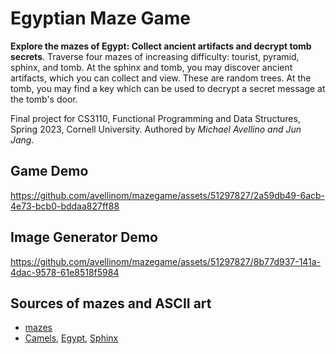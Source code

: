 # Egyptian Maze Game

**Explore the mazes of Egypt: Collect ancient artifacts and decrypt tomb secrets**. Traverse four mazes of increasing difficulty: tourist, pyramid, sphinx, and tomb. At the sphinx and tomb, you may discover ancient artifacts, which you can collect and view. These are random trees. At the tomb, you may find a key which can be used to decrypt a secret message at the tomb's door.

Final project for CS3110, Functional Programming and Data Structures, Spring 2023, Cornell University. Authored by *Michael Avellino and Jun Jang*.

## Game Demo

https://github.com/avellinom/mazegame/assets/51297827/2a59db49-6acb-4e73-bcb0-bddaa827ff88

## Image Generator Demo

https://github.com/avellinom/mazegame/assets/51297827/8b77d937-141a-4dac-9578-61e8518f5984

## Sources of mazes and ASCII art

* [mazes](https://www.dcode.fr/maze-generator)
* [Camels](https://www.asciiart.eu/animals/camels), [Egypt]( https://www.asciiart.eu/art-and-design/egyptian), [Sphinx](https://ascii.co.uk/art/sphinx)
